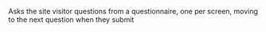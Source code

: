 Asks the site visitor questions from a questionnaire, one per screen, moving to the next question when they submit
